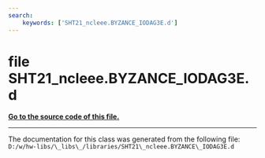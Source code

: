 ```yaml
---
search:
    keywords: ['SHT21_ncleee.BYZANCE_IODAG3E.d']
---
```


# file SHT21\_ncleee.BYZANCE\_IODAG3E.d

**[Go to the source code of this file.](_s_h_t21__ncleee_8_b_y_z_a_n_c_e___i_o_d_a_g3_e_8d_source.md)**


----------------------------------------
The documentation for this class was generated from the following file: `D:/w/hw-libs/\_libs\_/libraries/SHT21\_ncleee.BYZANCE\_IODAG3E.d`
